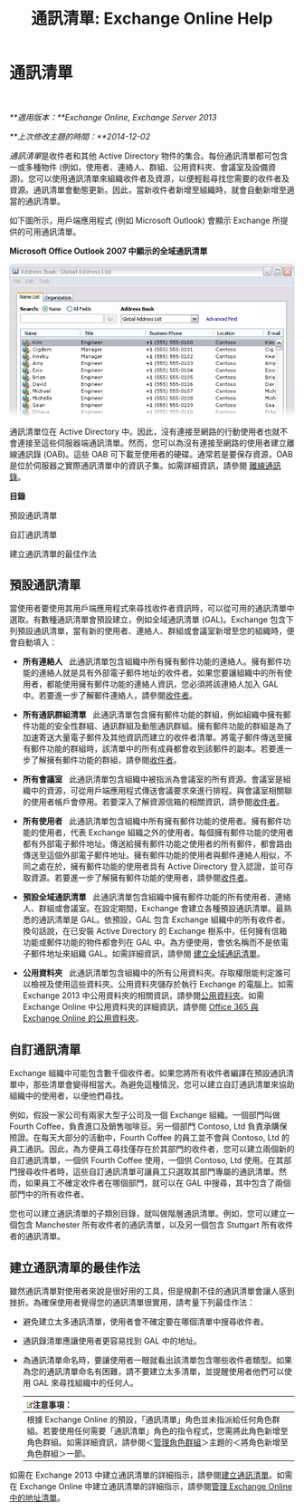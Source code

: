 ﻿---
title: '通訊清單: Exchange Online Help'
TOCTitle: 通訊清單
ms:assetid: 8ee2672a-3a45-4897-8cc0-fa23c374dbf9
ms:mtpsurl: https://technet.microsoft.com/zh-tw/library/Bb232119(v=EXCHG.150)
ms:contentKeyID: 50473715
ms.date: 04/24/2018
mtps_version: v=EXCHG.150
ms.translationtype: HT
---

# 通訊清單

 

_**適用版本：**Exchange Online, Exchange Server 2013_

_**上次修改主題的時間：**2014-12-02_

*通訊清單*是收件者和其他 Active Directory 物件的集合。每份通訊清單都可包含一或多種物件 (例如，使用者、連絡人、群組、公用資料夾、會議室及設備資源)。您可以使用通訊清單來組織收件者及資源，以便輕鬆尋找您需要的收件者及資源。通訊清單會動態更新。因此，當新收件者新增至組織時，就會自動新增至適當的通訊清單。

如下圖所示，用戶端應用程式 (例如 Microsoft Outlook) 會顯示 Exchange 所提供的可用通訊清單。

**Microsoft Office Outlook 2007 中顯示的全域通訊清單**

![Outlook 2007 中顯示的通訊清單](images/Bb232119.54d7729c-2e28-4863-8944-b0c37dabbbb3(EXCHG.150).gif "Outlook 2007 中顯示的通訊清單")

通訊清單位在 Active Directory 中。因此，沒有連接至網路的行動使用者也就不會連接至這些伺服器端通訊清單。然而，您可以為沒有連接至網路的使用者建立離線通訊錄 (OAB)。這些 OAB 可下載至使用者的硬碟。通常若是要保存資源，OAB 是位於伺服器之實際通訊清單中的資訊子集。如需詳細資訊，請參閱 [離線通訊錄](offline-address-books-exchange-2013-help.md)。

**目錄**

預設通訊清單

自訂通訊清單

建立通訊清單的最佳作法

## 預設通訊清單

當使用者要使用其用戶端應用程式來尋找收件者資訊時，可以從可用的通訊清單中選取。有數種通訊清單會預設建立，例如全域通訊清單 (GAL)。Exchange 包含下列預設通訊清單，當有新的使用者、連絡人、群組或會議室新增至您的組織時，便會自動填入：

  - **所有連絡人**   此通訊清單包含組織中所有擁有郵件功能的連絡人。擁有郵件功能的連絡人就是具有外部電子郵件地址的收件者。如果您要讓組織中的所有使用者，都能使用擁有郵件功能的連絡人資訊，您必須將該連絡人加入 GAL 中。若要進一步了解郵件連絡人，請參閱[收件者](recipients-exchange-2013-help.md)。

  - **所有通訊群組清單**   此通訊清單包含擁有郵件功能的群組，例如組織中擁有郵件功能的安全性群組、通訊群組及動態通訊群組。擁有郵件功能的群組是為了加速寄送大量電子郵件及其他資訊而建立的收件者清單。將電子郵件傳送至擁有郵件功能的群組時，該清單中的所有成員都會收到該郵件的副本。若要進一步了解擁有郵件功能的群組，請參閱[收件者](recipients-exchange-2013-help.md)。

  - **所有會議室**   此通訊清單包含組織中被指派為會議室的所有資源。會議室是組織中的資源，可從用戶端應用程式傳送會議要求來進行排程。與會議室相關聯的使用者帳戶會停用。若要深入了解資源信箱的相關資訊，請參閱[收件者](recipients-exchange-2013-help.md)。

  - **所有使用者**   此通訊清單包含組織中所有擁有郵件功能的使用者。擁有郵件功能的使用者，代表 Exchange 組織之外的使用者。每個擁有郵件功能的使用者都有外部電子郵件地址。傳送給擁有郵件功能之使用者的所有郵件，都會路由傳送至這個外部電子郵件地址。擁有郵件功能的使用者與郵件連絡人相似，不同之處在於，擁有郵件功能的使用者具有 Active Directory 登入認證，並可存取資源。若要進一步了解擁有郵件功能的使用者，請參閱[收件者](recipients-exchange-2013-help.md)。

  - **預設全域通訊清單**   此通訊清單包含組織中擁有郵件功能的所有使用者、連絡人、群組或會議室。在設定期間，Exchange 會建立各種預設通訊清單。最熟悉的通訊清單是 GAL。依預設，GAL 包含 Exchange 組織中的所有收件者。換句話說，在已安裝 Active Directory 的 Exchange 樹系中，任何擁有信箱功能或郵件功能的物件都會列在 GAL 中。為方便使用，會依名稱而不是依電子郵件地址來組織 GAL。如需詳細資訊，請參閱 [建立全域通訊清單](create-a-global-address-list-exchange-2013-help.md)。

  - **公用資料夾**   此通訊清單包含組織中的所有公用資料夾。存取權限能判定誰可以檢視及使用這些資料夾。公用資料夾儲存於執行 Exchange 的電腦上。如需 Exchange 2013 中公用資料夾的相關資訊，請參閱[公用資料夾](public-folders-exchange-2013-help.md)。如需 Exchange Online 中公用資料夾的詳細資訊，請參閱 [Office 365 與 Exchange Online 的公用資料夾](https://technet.microsoft.com/zh-tw/library/jj200758\(v=exchg.150\))。

## 自訂通訊清單

Exchange 組織中可能包含數千個收件者。如果您將所有收件者編譯在預設通訊清單中，那些清單會變得相當大。為避免這種情況，您可以建立自訂通訊清單來協助組織中的使用者，以便他們尋找。

例如，假設一家公司有兩家大型子公司及一個 Exchange 組織。一個部門叫做 Fourth Coffee，負責進口及銷售咖啡豆。另一個部門 Contoso, Ltd 負責承購保險證。在每天大部分的活動中，Fourth Coffee 的員工並不會與 Contoso, Ltd 的員工通訊。因此，為方便員工尋找僅存在於其部門的收件者，您可以建立兩個新的自訂通訊清單，一個供 Fourth Coffee 使用，一個供 Contoso, Ltd 使用。在其部門搜尋收件者時，這些自訂通訊清單可讓員工只選取其部門專屬的通訊清單。然而，如果員工不確定收件者在哪個部門，就可以在 GAL 中搜尋，其中包含了兩個部門中的所有收件者。

您也可以建立通訊清單的子類別目錄，就叫做階層通訊清單。例如，您可以建立一個包含 Manchester 所有收件者的通訊清單，以及另一個包含 Stuttgart 所有收件者的通訊清單。

## 建立通訊清單的最佳作法

雖然通訊清單對使用者來說是很好用的工具，但是規劃不佳的通訊清單會讓人感到挫折。為確保使用者覺得您的通訊清單很實用，請考量下列最佳作法：

  - 避免建立太多通訊清單，使用者會不確定要在哪個清單中搜尋收件者。

  - 通訊錄清單應讓使用者更容易找到 GAL 中的地址。

  - 為通訊清單命名時，要讓使用者一眼就看出該清單包含哪些收件者類型。如果為您的通訊清單命名有困難，請不要建立太多清單，並提醒使用者他們可以使用 GAL 來尋找組織中的任何人。
    
    <table>
    <thead>
    <tr class="header">
    <th><img src="images/Bb124558.note(EXCHG.150).gif" title="注意事項" alt="注意事項" />注意事項：</th>
    </tr>
    </thead>
    <tbody>
    <tr class="odd">
    <td>根據 Exchange Online 的預設，「通訊清單」角色並未指派給任何角色群組。若要使用任何需要「通訊清單」角色的指令程式，您需將此角色新增至角色群組。如需詳細資訊，請參閱＜<a href="manage-role-groups-exchange-2013-help.md">管理角色群組</a>＞主題的＜將角色新增至角色群組＞一節。</td>
    </tr>
    </tbody>
    </table>


如需在 Exchange 2013 中建立通訊清單的詳細指示，請參閱[建立通訊清單](create-an-address-list-exchange-2013-help.md)。如需在 Exchange Online 中建立通訊清單的詳細指示，請參閱[管理 Exchange Online 中的地址清單](https://technet.microsoft.com/zh-tw/library/jj983798\(v=exchg.150\))。


